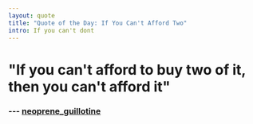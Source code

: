 ```yaml
---
layout: quote
title: "Quote of the Day: If You Can't Afford Two"
intro: If you can't dont 
---
```


# "If you can't afford to buy two of it, then you can't afford it"
### --- [neoprene_guillotine][1]

[1]: http://www.reddit.com/r/AskReddit/comments/io7oo/albert_einstein_once_said_if_you_cant_explain_it/c25bz0p